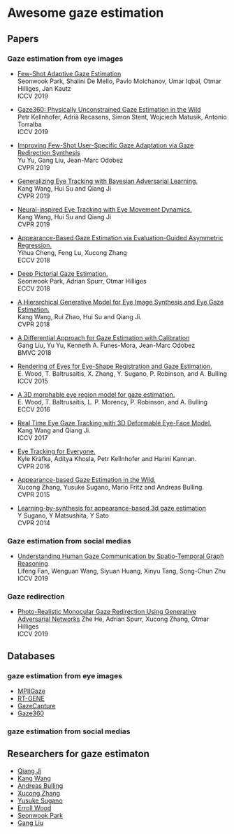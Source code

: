 # Awesome gaze estimation

## Papers

### Gaze estimation from eye images
* [Few-Shot Adaptive Gaze Estimation](https://arxiv.org/abs/1905.01941) </br>
Seonwook Park, Shalini De Mello, Pavlo Molchanov, Umar Iqbal, Otmar Hilliges, Jan Kautz </br>
ICCV 2019

* [Gaze360: Physically Unconstrained Gaze Estimation in the Wild](http://gaze360.csail.mit.edu/) </br>
Petr Kellnhofer, Adrià Recasens, Simon Stent, Wojciech Matusik, Antonio Torralba </br>
ICCV 2019

* [Improving Few-Shot User-Specific Gaze Adaptation via Gaze Redirection Synthesis](https://arxiv.org/abs/1904.10638)</br>
Yu Yu, Gang Liu, Jean-Marc Odobez</br>
CVPR 2019

* [Generalizing Eye Tracking with Bayesian Adversarial Learning.](http://homepages.rpi.edu/~wangk10/papers/wang2019generalize.pdf) </br>
Kang Wang, Hui Su and Qiang Ji </br>
CVPR 2019

* [Neural-inspired Eye Tracking with Eye Movement Dynamics.](http://homepages.rpi.edu/~wangk10/papers/wang2019neural.pdf) </br>
Kang Wang, Hui Su and Qiang Ji </br>
CVPR 2019

* [Appearance-Based Gaze Estimation via Evaluation-Guided Asymmetric Regression.](http://openaccess.thecvf.com/content_ECCV_2018/papers/Yihua_Cheng_Appearance-Based_Gaze_Estimation_ECCV_2018_paper.pdf) </br>
Yihua Cheng, Feng Lu, Xucong Zhang </br>
ECCV 2018

* [Deep Pictorial Gaze Estimation.](http://openaccess.thecvf.com/content_ECCV_2018/papers/Seonwook_Park_Deep_Pictorial_Gaze_ECCV_2018_paper.pdf) </br>
Seonwook Park, Adrian Spurr, Otmar Hilliges </br>
ECCV 2018

* [A Hierarchical Generative Model for Eye Image Synthesis and Eye Gaze Estimation.](http://homepages.rpi.edu/~wangk10/papers/wang2018_hgm.pdf) </br>
Kang Wang, Rui Zhao, Hui Su and Qiang Ji. </br>
CVPR 2018 </br>

* [A Differential Approach for Gaze Estimation with Calibration](https://pdfs.semanticscholar.org/192e/b550675b0f9cc69389ef2ec27efa72851253.pdf)</br>
Gang Liu, Yu Yu, Kenneth A. Funes-Mora, Jean-Marc Odobez</br>
BMVC 2018

* [Rendering of Eyes for Eye-Shape Registration and Gaze Estimation.](http://www.errollw.com/publications/iccv2015.pdf) </br>
E. Wood, T. Baltrusaitis, X. Zhang, Y. Sugano, P. Robinson, and A. Bulling </br>
ICCV 2015

* [A 3D morphable eye region model for gaze estimation.](http://www.errollw.com/publications/eccv2016.pdf) </br>
E. Wood, T. Baltrusaitis, L. P. Morency, P. Robinson, and A. Bulling </br>
ECCV 2016

* [Real Time Eye Gaze Tracking with 3D Deformable Eye-Face Model.](http://homepages.rpi.edu/~wangk10/papers/wang2017_webcam.pdf) </br>
Kang Wang and Qiang Ji. </br>
ICCV 2017 </br>

* [Eye Tracking for Everyone.](https://people.csail.mit.edu/khosla/papers/cvpr2016_Khosla.pdf) </br>
Kyle Krafka, Aditya Khosla, Petr Kellnhofer and Harini Kannan. </br>
CVPR 2016

* [Appearance-based Gaze Estimation in the Wild.](https://www.d2.mpi-inf.mpg.de/sites/default/files/zhang_CVPR15.pdf) </br>
Xucong Zhang, Yusuke Sugano, Mario Fritz and Andreas Bulling. </br>
CVPR 2015

* [Learning-by-synthesis for appearance-based 3d gaze estimation](https://www.cv-foundation.org/openaccess/content_cvpr_2014/papers/Sugano_Learning-by-Synthesis_for_Appearance-based_2014_CVPR_paper.pdf) </br>
Y Sugano, Y Matsushita, Y Sato </br>
CVPR 2014

### Gaze estimation from social medias

* [Understanding Human Gaze Communication by Spatio-Temporal Graph Reasoning](https://arxiv.org/abs/1909.02144) </br>
Lifeng Fan, Wenguan Wang, Siyuan Huang, Xinyu Tang, Song-Chun Zhu </br>
ICCV 2019

### Gaze redirection
* [Photo-Realistic Monocular Gaze Redirection Using Generative Adversarial Networks](https://arxiv.org/abs/1903.12530)
Zhe He, Adrian Spurr, Xucong Zhang, Otmar Hilliges </br>
ICCV 2019

## Databases

### gaze estimation from eye images
* [MPIIGaze](https://www.mpi-inf.mpg.de/departments/computer-vision-and-multimodal-computing/research/gaze-based-human-computer-interaction/appearance-based-gaze-estimation-in-the-wild/)
* [RT-GENE](http://openaccess.thecvf.com/content_ECCV_2018/papers/Tobias_Fischer_RT-GENE_Real-Time_Eye_ECCV_2018_paper.pdf) 
* [GazeCapture](http://gazecapture.csail.mit.edu/)
* [Gaze360](http://gaze360.csail.mit.edu/)

### gaze estimation from social medias

## Researchers for gaze estimaton
* [Qiang Ji](https://www.ecse.rpi.edu/~qji/)
* [Kang Wang](http://homepages.rpi.edu/~wangk10/)
* [Andreas Bulling](https://perceptual.mpi-inf.mpg.de/people/andreas-bulling/)
* [Xucong Zhang](https://perceptual.mpi-inf.mpg.de/people/xucong-zhang/)
* [Yusuke Sugano](https://www.yusuke-sugano.info/)
* [Erroll Wood](http://www.errollw.com/)
* [Seonwook Park](https://ait.ethz.ch/people/spark/)
* [Gang Liu](https://sites.google.com/site/gangliu5603/home)
